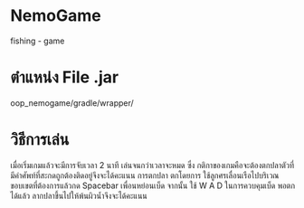# NemoGame

fishing - game

# ตำแหน่ง File .jar

oop_nemogame/gradle/wrapper/


# วิธีการเล่น

เมื่อเริ่มเกมแล้วจะมีการจับเวลา 2 นาที เล่นจนกว่าเวลาจะหมด ซึ่ง กติกาของเกมคือจะต้องตกปลาตัวที่มีคำศัพท์ที่สะกดถูกต้องติดอยู่จึงจะได้คะแนน
การตกปลา ตกโดยการ ใช้ลูกศรเลื่อนเรือไปบริเวณขอบเขตที่ต้องการแล้วกด Spacebar เพื่อนหย่อนเบ็ด จากนั้น ใช้ W A D ในการควบคุมเบ็ด พอตกได้แล้ว ลากปลาขึ้นไปให้พ้นผิวน้ำจึงจะได้คะแนน
